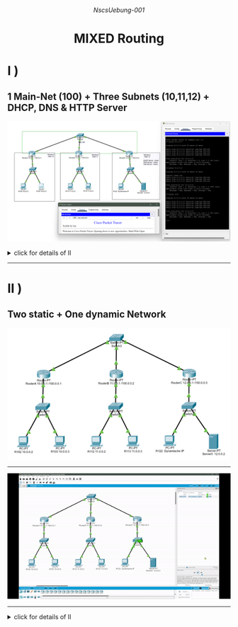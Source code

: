 ###### <p align="center"> NscsUebung-001 </p>

# <p align="center"> MIXED Routing </p>

# Ⅰ )
## 1 Main-Net (100) + Three Subnets (10,11,12) + DHCP, DNS & HTTP Server

<div align="center">
  
![DHCP_DNS_HTTPTest](./img/DHCP_DNS_HTTP.png)

</div>

<details>
  <summary>
    click for details of Ⅱ
  </summary>


</details>
 
---

# Ⅱ ) 
## Two static + One dynamic Network

![angabe](./img/angabe.png)

---

<div align="center">
  
![pingTest_Animated](./img/pingTest.png)

</div>

---

<details>
  <summary>
    click for details of Ⅱ
  </summary>
# IP-config - Tabs:

- ## R102:
  > ![Rechner102](./img/R102_ipconfig.png)

- ## R103:
  > ![Rechner103](./img/R103_ipconfig.png)

- ## R112:
  > ![Rechner112](./img/R112_ipconfig.png)

- ## R113:
  > ![Rechner102](./img/R113_ipconfig.png)

- ## R122:
  > ![Rechner122](./img/R122_ipconfig.png)

- ## DHCP Server:
  > ![Server0](./img/Server0_ipconfig.png)

---
# Port - Forwarding:

- ## RouterA:
  > ![RouterA](./img/RouterA_portforward.png)

- ## RouterB:
  > ![RouterB](./img/RouterB_portforward.png)

- ## RouterC:
  > ![RouterC](./img/RouterC_portforward.png)

---
# DHCP Server - Service:
> ![dhcp service](./img/Server0_DHCPservice.png)

---
# Ping - Test:
  > ![pingTest](./img/ping_from_dynamicIP.png)


</details>

